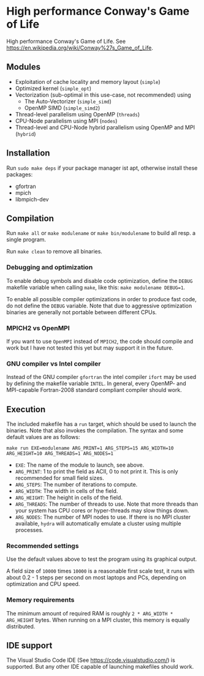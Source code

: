 # High performance Conway's Game of Life
High performance Conway's Game of Life. See https://en.wikipedia.org/wiki/Conway%27s_Game_of_Life.

## Modules
 - Exploitation of cache locality and memory layout (`simple`)
 - Optimized kernel (`simple_opt`) 
 - Vectorization (sub-optimal in this use-case, not recommended) using
   - The Auto-Vectorizer (`simple_simd`)
   - OpenMP SIMD (`simple_simd2`)
 - Thread-level parallelism using OpenMP (`threads`)
 - CPU-Node parallelism using MPI (`nodes`)
 - Thread-level and CPU-Node hybrid parallelism using OpenMP and MPI (`hybrid`)

## Installation
Run `sudo make deps` if your package manager ist apt, otherwise install these packages:
 - gfortran
 - mpich
 - libmpich-dev

## Compilation
Run `make all` or `make modulename` or `make bin/modulename` to build all resp. a single program.

Run `make clean` to remove all binaries.

### Debugging and optimization
To enable debug symbols and disable code optimization, define the `DEBUG` makefile variable when calling `make`, like this: `make modulename DEBUG=1`.

To enable all possible compiler optimizations in order to produce fast code, do not define the `DEBUG` variable. Note that due to aggressive optimization binaries are generally not portable between different CPUs.

### MPICH2 vs OpenMPI
If you want to use `OpenMPI` instead of `MPICH2`, the code should compile and work but I have not tested this yet but may support it in the future.

### GNU compiler vs Intel compiler
Instead of the GNU compiler `gfortran` the intel compiler `ifort` may be used by defining the makefile variable `INTEL`. In general, every OpenMP- and MPI-capable Fortran-2008 standard compliant compiler should work.

## Execution
The included makefile has a `run` target, which should be used to launch the binaries. Note that also invokes the compilation. The syntax and some default values are as follows:

`make run EXE=modulename ARG_PRINT=1 ARG_STEPS=15 ARG_WIDTH=10 ARG_HEIGHT=10 ARG_THREADS=1 ARG_NODES=1`
 - `EXE`: The name of the module to launch, see above.
 - `ARG_PRINT`: 1 to print the field as ACII, 0 to not print it. This is only recommended for small field sizes.
 - `ARG_STEPS`: The number of iterations to compute.
 - `ARG_WIDTH`: The width in cells of the field.
 - `ARG_HEIGHT`: The height in cells of the field.
 - `ARG_THREADS`: The number of threads to use. Note that more threads than your system has CPU cores or hyper-threads may slow things down.
 - `ARG_NODES`: The number of MPI nodes to use. If there is no MPI cluster available, `hydra` will automatically emulate a cluster using multiple processes.

### Recommended settings
Use the default values above to test the program using its graphical output.

A field size of `10000` times `10000` is a reasonable first scale test, it runs with about 0.2 - 1 steps per second on most laptops and PCs, depending on optimization and CPU speed.

### Memory requirements
The minimum amount of required RAM is roughly `2 * ARG_WIDTH * ARG_HEIGHT` bytes. When running on a MPI cluster, this memory is equally distributed.

## IDE support
The Visual Studio Code IDE (See https://code.visualstudio.com/) is supported. But any other IDE capable of launching makefiles should work.